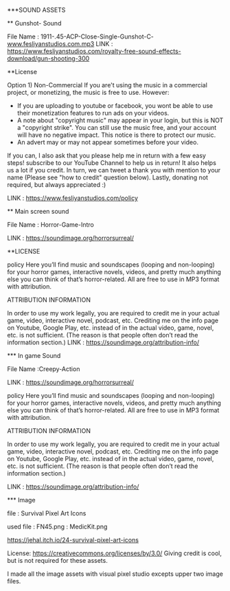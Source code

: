 ***SOUND ASSETS

** Gunshot- Sound

File Name : 1911-.45-ACP-Close-Single-Gunshot-C-www.fesliyanstudios.com.mp3
LINK : https://www.fesliyanstudios.com/royalty-free-sound-effects-download/gun-shooting-300


**License

Option 1) Non-Commercial
If you are't using the music in a commercial project, or monetizing, the music is free to use. However:

- If you are uploading to youtube or facebook, you wont be able to use their monetization features to
 run ads on your videos.
- A note about "copyright music" may appear in your login, but this is NOT a "copyright strike". 
You can still use the music free, and your account will have no negative impact. 
This notice is there to protect our music.
- An advert may or may not appear sometimes before your video.

If you can, I also ask that you please help me in return with a few easy steps! subscribe to our YouTube
 Channel to help us in return! It also helps us a lot if you credit. In turn, we can tweet a thank you with 
mention to your name (Please see "how to credit" question below). Lastly, donating not required, but 
always appreciated :)

LINK : https://www.fesliyanstudios.com/policy






** Main screen sound

File Name : Horror-Game-Intro

LINK : https://soundimage.org/horrorsurreal/


**LICENSE

policy
Here you’ll find music and soundscapes (looping and non-looping) for your horror games,
 interactive novels, videos, and pretty much anything else you can think of that’s horror-related. 
All are free to use in MP3 format with attribution.

ATTRIBUTION INFORMATION

In order to use my work legally, you are required to credit me in your actual game, video, interactive novel, podcast, etc. Crediting me on the info page on Youtube, Google Play, etc. instead of in the actual video, game, novel, etc. is not sufficient. (The reason is that people often don’t read the information section.)
LINK : https://soundimage.org/attribution-info/





*** In game Sound

File Name :Creepy-Action

LINK : https://soundimage.org/horrorsurreal/

policy
Here you’ll find music and soundscapes (looping and non-looping) for your horror games,
 interactive novels, videos, and pretty much anything else you can think of that’s horror-related. 
All are free to use in MP3 format with attribution.

ATTRIBUTION INFORMATION

In order to use my work legally, you are required to credit me in your actual game, video, interactive novel, podcast, etc. Crediting me on the info page on Youtube, Google Play, etc. instead of in the actual video, game, novel, etc. is not sufficient. (The reason is that people often don’t read the information section.)

LINK : https://soundimage.org/attribution-info/



*** Image

file : Survival Pixel Art Icons

used file : FN45.png
          : MedicKit.png

https://jehal.itch.io/24-survival-pixel-art-icons

License: https://creativecommons.org/licenses/by/3.0/
Giving credit is cool, but is not required for these assets.

I made all the image assets with visual pixel studio excepts upper two image files.